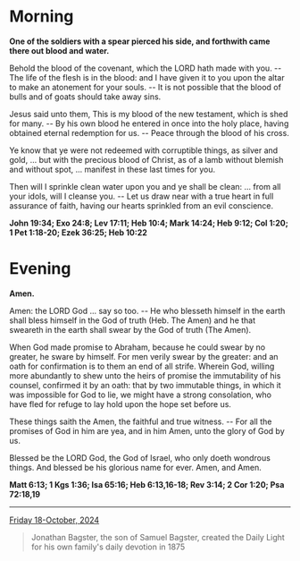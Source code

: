 # Morning

**One of the soldiers with a spear pierced his side, and forthwith came there out blood and water.**
 
Behold the blood of the covenant, which the LORD hath made with you. -- The life of the flesh is in the blood: and I have given it to you upon the altar to make an atonement for your souls. -- It is not possible that the blood of bulls and of goats should take away sins.
 
Jesus said unto them, This is my blood of the new testament, which is shed for many. -- By his own blood he entered in once into the holy place, having obtained eternal redemption for us. -- Peace through the blood of his cross.
 
Ye know that ye were not redeemed with corruptible things, as silver and gold, ... but with the precious blood of Christ, as of a lamb without blemish and without spot, ... manifest in these last times for you.
 
Then will I sprinkle clean water upon you and ye shall be clean: ... from all your idols, will I cleanse you. -- Let us draw near with a true heart in full assurance of faith, having our hearts sprinkled from an evil conscience.  

**John 19:34; Exo 24:8; Lev 17:11; Heb 10:4; Mark 14:24; Heb 9:12; Col 1:20; 1 Pet 1:18-20; Ezek 36:25; Heb 10:22**

# Evening

**Amen.**
 
Amen: the LORD God ... say so too. -- He who blesseth himself in the earth shall bless himself in the God of truth (Heb. The Amen) and he that sweareth in the earth shall swear by the God of truth (The Amen).
 
When God made promise to Abraham, because he could swear by no greater, he sware by himself. For men verily swear by the greater: and an oath for confirmation is to them an end of all strife. Wherein God, willing more abundantly to shew unto the heirs of promise the immutability of his counsel, confirmed it by an oath: that by two immutable things, in which it was impossible for God to lie, we might have a strong consolation, who have fled for refuge to lay hold upon the hope set before us.
 
These things saith the Amen, the faithful and true witness. -- For all the promises of God in him are yea, and in him Amen, unto the glory of God by us.
 
Blessed be the LORD God, the God of Israel, who only doeth wondrous things. And blessed be his glorious name for ever. Amen, and Amen.  

**Matt 6:13; 1 Kgs 1:36; Isa 65:16; Heb 6:13,16-18; Rev 3:14; 2 Cor 1:20; Psa 72:18,19**

---

[Friday 18-October, 2024](https://t.me/s/daily_light)

> Jonathan Bagster, the son of Samuel Bagster, created the Daily Light for his own family's daily devotion in 1875

